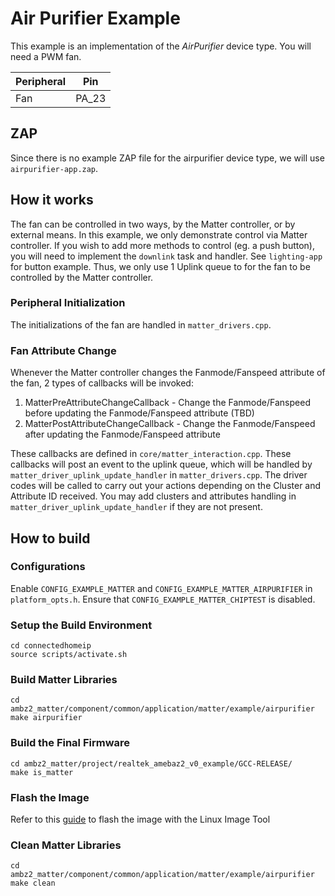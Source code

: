 # Air Purifier Example
This example is an implementation of the *AirPurifier* device type. You will need a PWM fan.

| Peripheral | Pin |
| ----------- | ----------- |
| Fan | PA_23 |

## ZAP
Since there is no example ZAP file for the airpurifier device type, we will use `airpurifier-app.zap`.

## How it works
The fan can be controlled in two ways, by the Matter controller, or by external means. In this example, we only demonstrate control via Matter controller. If you wish to add more methods to control (eg. a push button), you will need to implement the `downlink` task and handler. See `lighting-app` for button example.
Thus, we only use 1 Uplink queue to for the fan to be controlled by the Matter controller. 

### Peripheral Initialization
The initializations of the fan are handled in `matter_drivers.cpp`.

### Fan Attribute Change
Whenever the Matter controller changes the Fanmode/Fanspeed attribute of the fan, 2 types of callbacks will be invoked:
  1. MatterPreAttributeChangeCallback - Change the Fanmode/Fanspeed before updating the Fanmode/Fanspeed attribute (TBD)
  2. MatterPostAttributeChangeCallback - Change the Fanmode/Fanspeed after updating the Fanmode/Fanspeed attribute

These callbacks are defined in `core/matter_interaction.cpp`.
These callbacks will post an event to the uplink queue, which will be handled by `matter_driver_uplink_update_handler` in `matter_drivers.cpp`.
The driver codes will be called to carry out your actions depending on the Cluster and Attribute ID received.
You may add clusters and attributes handling in `matter_driver_uplink_update_handler` if they are not present. 

## How to build

### Configurations
Enable `CONFIG_EXAMPLE_MATTER` and `CONFIG_EXAMPLE_MATTER_AIRPURIFIER` in `platform_opts.h`.
Ensure that `CONFIG_EXAMPLE_MATTER_CHIPTEST` is disabled.

### Setup the Build Environment

    cd connectedhomeip
    source scripts/activate.sh

### Build Matter Libraries

    cd ambz2_matter/component/common/application/matter/example/airpurifier
    make airpurifier

### Build the Final Firmware

    cd ambz2_matter/project/realtek_amebaz2_v0_example/GCC-RELEASE/
    make is_matter

### Flash the Image
Refer to this [guide](https://github.com/ambiot/ambz2_matter/blob/main/tools/AmebaZ2/Image_Tool_Linux/README.md) to flash the image with the Linux Image Tool

### Clean Matter Libraries

    cd ambz2_matter/component/common/application/matter/example/airpurifier
    make clean
